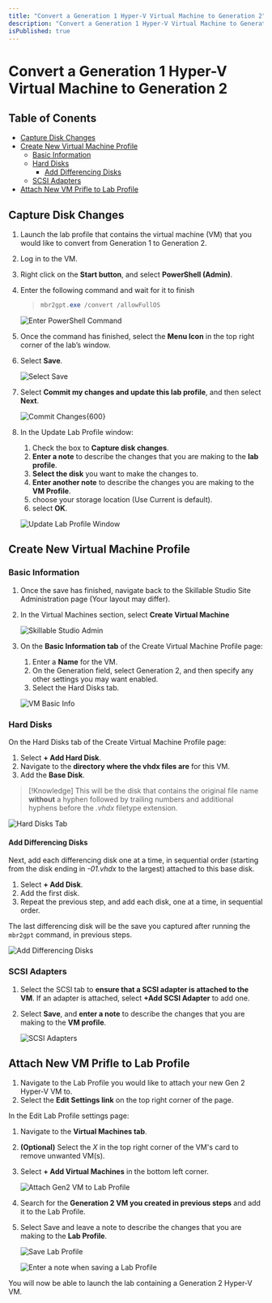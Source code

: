 ```yaml
---
title: "Convert a Generation 1 Hyper-V Virtual Machine to Generation 2"
description: "Convert a Generation 1 Hyper-V Virtual Machine to Generation 2 in Skillable Studio."
isPublished: true
---
```


# Convert a Generation 1 Hyper-V Virtual Machine to Generation 2

## Table of Conents

- [Capture Disk Changes](#capture-disk-changes)
- [Create New Virtual Machine Profile](#create-new-virtual-machine-profile)
  - [Basic Information](#basic-information)
  - [Hard Disks](#hard-disks)
    - [Add Differencing Disks](#add-differencing-disks)
  - [SCSI Adapters](#scsi-adapters)
- [Attach New VM Prifle to Lab Profile](#attach-new-vm-prifle-to-lab-profile)

## Capture Disk Changes

1. Launch the lab profile that contains the virtual machine (VM) that you would like to convert from Generation 1 to Generation 2.
1. Log in to the VM. 
1. Right click on the **Start button**, and select **PowerShell (Admin)**.
1. Enter the following command and wait for it to finish 

    > ```PowerShell
    > mbr2gpt.exe /convert /allowFullOS
    > ```

    ![Enter PowerShell Command](images/enter-powershell.png)

1. Once the command has finished, select the **Menu Icon** in the top right corner of the lab’s window.
1. Select **Save**.

    ![Select Save](images/select-save.png)

1. Select **Commit my changes and update this lab profile**, and then select **Next**.

    ![Commit Changes](images/commit-changes.png){600}

1. In the Update Lab Profile window: 
    1. Check the box to **Capture disk changes**.
    1. **Enter a note** to describe the changes that you are making to the **lab profile**.
    1. **Select the disk** you want to make the changes to.
    1. **Enter another note** to describe the changes you are making to the **VM Profile**.
    1. choose your storage location (Use Current is default).
    1. select **OK**.

    ![Update Lab Profile Window](images/update-lab-profile-window.png)

## Create New Virtual Machine Profile 

### Basic Information

1. Once the save has finished, navigate back to the Skillable Studio Site Administration page (Your layout may differ). 

1. In the Virtual Machines section, select **Create Virtual Machine**

    ![Skillable Studio Admin](images/skillable-admin.png)

1. On the **Basic Information tab** of the Create Virtual Machine Profile page:
    1. Enter a **Name** for the VM. 
    1. On the Generation field, select Generation 2, and then specify any other settings you may want enabled.
    1. Select the Hard Disks tab.

    ![VM Basic Info](images/vm-basic-info.png)

### Hard Disks

On the Hard Disks tab of the Create Virtual Machine Profile page: 
1. Select **+ Add Hard Disk**. 
1. Navigate to the **directory where the vhdx files are** for this VM.
1. Add the **Base Disk**. 
 
>[!Knowledge] This will be the disk that contains the original file name **without** a hyphen followed by trailing numbers and additional hyphens before the _.vhdx_ filetype extension.

 ![Hard Disks Tab](images/hard-disks-tab.png)

#### Add Differencing Disks 

Next, add each differencing disk one at a time, in sequential order (starting from the disk ending in _-01.vhdx_ to the largest) attached to this base disk. 

1. Select **+ Add Disk**. 
1. Add the first disk. 
1. Repeat the previous step, and add each disk, one at a time, in sequential order. 

The last differencing disk will be the save you captured after running the `mbr2gpt` command, in previous steps.

![Add Differencing Disks](images/add-vhds.png)

### SCSI Adapters

1. Select the SCSI tab to **ensure that a SCSI adapter is attached to the VM**. If an adapter is attached, select **+Add SCSI Adapter** to add one.
1. Select **Save**, and **enter a note** to describe the changes that you are making to the **VM profile**.

    ![SCSI Adapters](images/scsi-adapters.png)

## Attach New VM Prifle to Lab Profile 

1. Navigate to the Lab Profile you would like to attach your new Gen 2 Hyper-V VM to. 
1. Select the **Edit Settings link** on the top right corner of the page. 

In the Edit Lab Profile settings page:

 1. Navigate to the **Virtual Machines tab**.
 1. **(Optional)** Select the _X_ in the top right corner of the VM's card to remove unwanted VM(s).
 1. Select **+ Add Virtual Machines** in the bottom left corner.

    ![Attach Gen2 VM to Lab Profile](images/attach-gen2vm-to-lab-profilie.png)

1. Search for the **Generation 2 VM you created in previous steps** and add it to the Lab Profile. 

1. Select Save and leave a note to describe the changes that you are making to the **Lab Profile**.

    ![Save Lab Profile](images/save-lab-profile.png)

    ![Enter a note when saving a Lab Profile](images/save-lab-profile-leave-note.png)

You will now be able to launch the lab containing a Generation 2 Hyper-V VM.